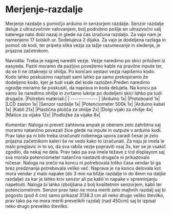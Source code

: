 # Merjenje-razdalje
Merjenje razdalje s pomočjo arduino in senzorjem razdalje.
Senzor razdalje deluje z ultrazvočnim valovanjem, bolj podrobno pošlje en ultrazvočni valj katerega nato dobi nazaj in glede na čas izračuna razdaljo.
Za vajo nam je namenjeno 17 šolskih ur.
Sodelujeva 2 dijaka.
Za vajo je dodeljena razlaga in pomoč ob kodi, ter pripeta slika vezja za lažje razumevanje in sledenje, je prijazna začetnikom.

Navodila:
Treba je najprej narediti vezje. Vezje naredimo po skici priloženi iz easyeda. Paziti moramo da pazljivo povežemo kable na pravilne inpute ter, da se ti ne iztaknejo iz ohišja. Po končani sestavi vezja napišemo kodo. Kodo lahko poskusimo napisati sami lahko pa samo prekopiramo že dodeljeno kodo, kjer je tudi vsak del kode razložen.Preden naredimo ogrodje moramo še poskusiti, da naprava in koda delujeta. Na koncu pa samo še naredimo ohišje in zvrtamo luknje po dodeljeni skici lahko pa tudi drugače.
|Potrebni materiali:|
| ------------- |
|Arduino 1x|
|Protoboard 1x|
|LCD zaslon 1x|
|Senzor razdalje 1x|
|Potenciometer 500k 1x|
|Arduino kabel 1x|
|Kabli 21x|
|Plastična plošča za ohišje 2x|
|Dolgi vijaki za ohišje 4x|
|Matice za vijake 12x|
|Podložke za vijake 8x|

Komentar:
Naloga ni preveč zahtevna ampak je obenem zelo zahrbtna saj moramo natančno povezati žice glede na inpute in outpute v arduino kodi. Prav tako pa ni bilo treba izračunati nobenega upora zaradi česar je zelo prijazna začetnikom kateri še ne vedo kako to izračunati.
Za naju je imela le malo preglavic in to so, da sva rabila vezje popraviti vsaj 3x, ker se je vsakič zgodilo, da nekaj ne dela. Prav tako pa sva imela težave z lcd displayom saj sva morala potenciometer natančno nastaviti drugače ni prikazovalo ničesar. Naloga na srečo na koncu ni potrebovala toliko časa vendar bi ga brez predznanja potrebovala veliko več. 
Naprava je na koncu delovala kot mora vendar z malo napake (do 3 mm na bližje razdalje in do 8mm na daljše razdalje) za kar je lahko kriv senzor ali pa kabli in napake v spreminjanju napetosti.
Naloga bi lahko izboljšana z bolj kvalitetnim senzorjem, kabli ter potenciometrom.
Senzor prav tako ne mora meriti zelo majhnih razdalj saj bi pogosto (pod 4 cm) samo prikazal 3138.3 cm ali neko drugo veliko številko, prav tako pa ne mora meriti prevelikih razdalj (nad 450cm) saj bi izpisal neko drugo preveliko številko.
